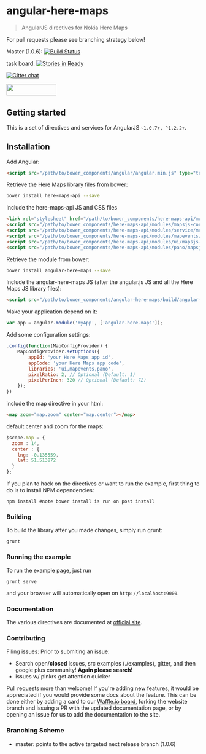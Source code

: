 # angular-here-maps

> AngularJS directives for Nokia Here Maps

For pull requests please see branching strategy below! 

Master (1.0.6): [![Build Status](https://travis-ci.org/lukemarsh/angular-here-maps.svg?branch=master)](https://travis-ci.org/lukemarsh/angular-here-maps)

task board: [![Stories in Ready](https://badge.waffle.io/lukeamarsh/angular-here-maps.png?label=ready&title=Ready)](https://waffle.io/lukemarsh/angular-here-maps)

[![Gitter chat](https://badges.gitter.im/lukemarsh/angular-here-maps.svg)](https://gitter.im/lukemarsh/angular-here-maps)

<img src="http://benschwarz.github.io/bower-badges/badge@2x.png?pkgname=angular-here-maps" width="130" height="30">&nbsp;

## Getting started
This is a set of directives and services for AngularJS `~1.0.7+, ^1.2.2+`.

## Installation
Add Angular:

```html
<script src="/path/to/bower_components/angular/angular.min.js" type="text/javascript"></script>
```

Retrieve the Here Maps library files from bower:

```sh
bower install here-maps-api --save
```

Include the here-maps-api JS and CSS files

```html
<link rel="stylesheet" href="/path/to/bower_components/here-maps-api/modules/ui/mapsjs-ui.css" />
<script src="/path/to/bower_components/here-maps-api/modules/mapsjs-core.js"></script>
<script src="/path/to/bower_components/here-maps-api/modules/service/mapsjs-service.js"></script>
<script src="/path/to/bower_components/here-maps-api/modules/mapevents/mapsjs-mapevents.js"></script>
<script src="/path/to/bower_components/here-maps-api/modules/ui/mapsjs-ui.js"></script>
<script src="/path/to/bower_components/here-maps-api/modules/pano/mapsjs-pano.js"></script>
```


Retrieve the module from bower:

```sh
bower install angular-here-maps --save
```

Include the angular-here-maps JS (after the angular.js JS and all the Here Maps JS library files):

```html
<script src="/path/to/bower_components/angular-here-maps/build/angular-here-maps.min.js" type="text/javascript"></script>
```

Make your application depend on it:
```js
var app = angular.module('myApp', ['angular-here-maps']);
```

Add some configuration settings:
```js
.config(function(MapConfigProvider) {
    MapConfigProvider.setOptions({
        appId: 'your Here Maps app id',
        appCode: 'your Here Maps app code',
        libraries: 'ui,mapevents,pano',
        pixelRatio: 2, // Optional (Default: 1)
        pixelPerInch: 320 // Optional (Default: 72)
    });
})
```

include the map directive in your html:
```html
<map zoom="map.zoom" center="map.center"></map>
```

default center and zoom for the maps:
```js
$scope.map = {
  zoom : 14,
  center : { 
    lng: -0.135559,
    lat: 51.513872
  }
};
```

If you plan to hack on the directives or want to run the example, first thing to do is to install NPM dependencies:

```shell
npm install #note bower install is run on post install 
```

### Building
To build the library after you made changes, simply run grunt:

```shell
grunt
```

### Running the example
To run the example page, just run

```shell
grunt serve
```

and your browser will automatically open on `http://localhost:9000`.

### Documentation
The various directives are documented at [official site](http://angular-google-maps.org).

### Contributing

Filing issues: 
 Prior to submiting an issue:
- Search open/**closed** issues, src examples (./examples), gitter, and then google plus community! **Again please search!**
- issues w/ plnkrs get attention quicker

Pull requests more than welcome! If you're adding new features, it would be appreciated if you would provide some docs about the feature. 
This can be done either by adding a card to our [Waffle.io board](https://waffle.io/lukemarsh/angular-here-maps), forking the website 
branch and issuing a PR with the updated documentation page, or by opening an issue for us to add the documentation to the site.

### Branching Scheme

- master: points to the active targeted next release branch (1.0.6)
